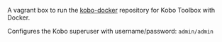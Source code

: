 A vagrant box to run the [kobo-docker](https://github.com/kobotoolbox/kobo-docker) repository for Kobo Toolbox with Docker.

Configures the Kobo superuser with username/password: `admin/admin`
